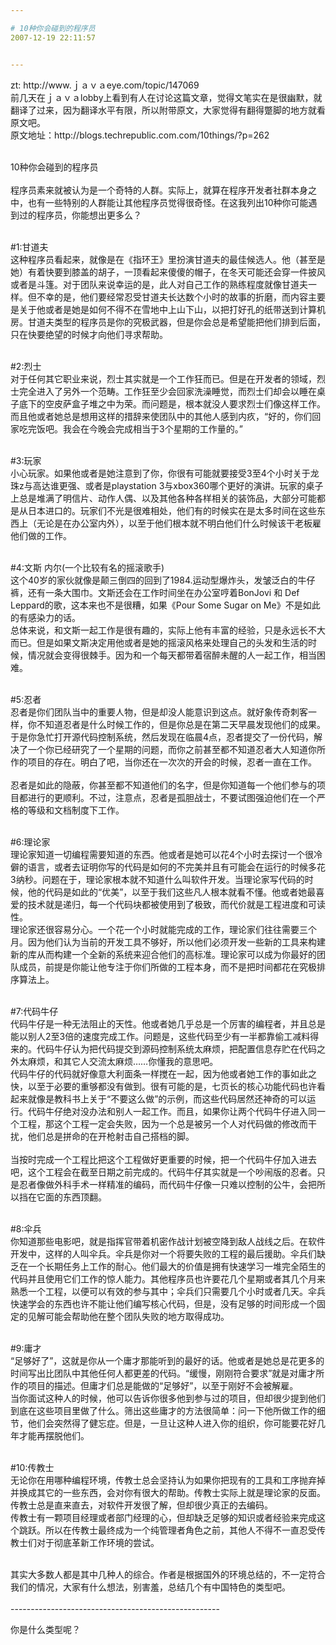 ```yaml
---

# 10种你会碰到的程序员
2007-12-19 22:11:57


---
```



<p>zt: http://www.ｊａｖａeye.com/topic/147069<br />
前几天在ｊａｖａlobby上看到有人在讨论这篇文章，觉得文笔实在是很幽默，就翻译了过来，因为翻译水平有限，所以附带原文，大家觉得有翻得蹩脚的地方就看原文吧。<br />
原文地址：http://blogs.techrepublic.com.com/10things/?p=262</p>
<p><br />
10种你会碰到的程序员<br />
<br />
程序员素来就被认为是一个奇特的人群。实际上，就算在程序开发者社群本身之中，也有一些特别的人群能让其他程序员觉得很奇怪。在这我列出10种你可能遇到过的程序员，你能想出更多么？</p>
<p><br />
#1:甘道夫<br />
这种程序员看起来，就像是在《指环王》里扮演甘道夫的最佳候选人。他（甚至是她）有着快要到膝盖的胡子，一顶看起来傻傻的帽子，在冬天可能还会穿一件披风或者是斗篷。对于团队来说幸运的是，此人对自己工作的熟练程度就像甘道夫一样。但不幸的是，他们要经常忍受甘道夫长达数个小时的故事的折磨，而内容主要是关于他或者是她是如何不得不在雪地中上山下山，以把打好孔的纸带送到计算机房。甘道夫类型的程序员是你的究极武器，但是你会总是希望能把他们排到后面，只在快要绝望的时候才向他们寻求帮助。</p>
<p><br />
#2:烈士<br />
对于任何其它职业来说，烈士其实就是一个工作狂而已。但是在开发者的领域，烈士完全进入了另外一个范畴。工作狂至少会回家洗澡睡觉，而烈士们却会以睡在桌子底下的空皮萨盒子堆之中为荣。而问题是，根本就没人要求烈士们像这样工作。而且他或者她总是想用这样的措辞来使团队中的其他人感到内疚，“好的，你们回家吃完饭吧。我会在今晚会完成相当于3个星期的工作量的。”</p>
<p><br />
#3:玩家<br />
小心玩家。如果他或者是她注意到了你，你很有可能就要接受3至4个小时关于龙珠z与高达谁更强、或者是playstation 3与xbox360哪个更好的演讲。玩家的桌子上总是堆满了明信片、动作人偶、以及其他各种各样相关的装饰品，大部分可能都是从日本进口的。玩家们不光是很难相处，他们有的时候实在是太多时间在这些东西上（无论是在办公室内外），以至于他们根本就不明白他们什么时候该干老板雇他们做的工作。</p>
<p><br />
#4:文斯 内尔(一个比较有名的摇滚歌手)<br />
这个40岁的家伙就像是颠三倒四的回到了1984.运动型爆炸头，发皱泛白的牛仔裤，还有一条大围巾。文斯还会在工作时间坐在办公室哼着BonJovi 和 Def Leppard的歌，这本来也不是很糟，如果《Pour Some Sugar on Me》不是如此的有感染力的话。<br />
总体来说，和文斯一起工作是很有趣的，实际上他有丰富的经验，只是永远长不大而已。但是如果文斯决定用他或者是她的摇滚风格来处理自己的头发和生活的时候，情况就会变得很棘手。因为和一个每天都带着宿醉未醒的人一起工作，相当困难。</p>
<p><br />
#5:忍者<br />
忍者是你们团队当中的重要人物，但是却没人能意识到这点。就好象传奇刺客一样，你不知道忍者是什么时候工作的，但是你总是在第二天早晨发现他们的成果。于是你急忙打开源代码控制系统，然后发现在临晨4点，忍者提交了一份代码，解决了一个你已经研究了一个星期的问题，而你之前甚至都不知道忍者大人知道你所作的项目的存在。明白了吧，当你还在一次次的开会的时候，忍者一直在工作。<br />
<br />
忍者是如此的隐蔽，你甚至都不知道他们的名字，但是你知道每一个他们参与的项目都进行的更顺利。不过，注意点，忍者是孤胆战士，不要试图强迫他们在一个严格的等级和文档制度下工作。</p>
<p><br />
#6:理论家<br />
理论家知道一切编程需要知道的东西。他或者是她可以花4个小时去探讨一个很冷僻的语言，或者去证明你写的代码是如何的不完美并且有可能会在运行的时候多花3纳秒。问题在于，理论家根本就不知道什么叫软件开发。当理论家写代码的时候，他的代码是如此的“优美”，以至于我们这些凡人根本就看不懂。他或者她最喜爱的技术就是递归，每一个代码块都被使用到了极致，而代价就是工程进度和可读性。<br />
理论家还很容易分心。一个花一个小时就能完成的工作，理论家们往往需要三个月。因为他们认为当前的开发工具不够好，所以他们必须开发一些新的工具来构建新的库从而构建一个全新的系统来迎合他们的高标准。理论家可以成为你最好的团队成员，前提是你能让他专注于你们所做的工程本身，而不是把时间都花在究极排序算法上。</p>
<p><br />
#7:代码牛仔<br />
代码牛仔是一种无法阻止的天性。他或者她几乎总是一个厉害的编程者，并且总是能以别人2至3倍的速度完成工作。问题是，这些代码至少有一半都靠偷工减料得来的。代码牛仔认为把代码提交到源码控制系统太麻烦，把配置信息存贮在代码之外太麻烦，和其它人交流太麻烦……你懂我的意思吧。<br />
代码牛仔的代码就好像意大利面条一样搅在一起，因为他或者她工作的事如此之快，以至于必要的重够都没有做到。很有可能的是，七页长的核心功能代码也许看起来就像是教科书上关于“不要这么做”的示例，而这些代码居然还神奇的可以运行。代码牛仔绝对没办法和别人一起工作。而且，如果你让两个代码牛仔进入同一个工程，那这个工程一定会失败，因为一个总是被另一个人对代码做的修改而干扰，他们总是拼命的在开枪射击自己搭档的脚。<br />
<br />
当按时完成一个工程比把这个工程做好更重要的时候，把一个代码牛仔加入进去吧，这个工程会在截至日期之前完成的。代码牛仔其实就是一个吵闹版的忍者。只是忍者像做外科手术一样精准的编码，而代码牛仔像一只难以控制的公牛，会把所以挡在它面的东西顶翻。</p>
<p><br />
#8:伞兵<br />
你知道那些电影吧，就是指挥官带着机密作战计划被空降到敌人战线之后。在软件开发中，这样的人叫伞兵。伞兵是你对一个将要失败的工程的最后援助。伞兵们缺乏在一个长期任务上工作的耐心。他们最大的价值是拥有快速学习一堆完全陌生的代码并且使用它们工作的惊人能力。其他程序员也许要花几个星期或者其几个月来熟悉一个工程，以便可以有效的参与其中；伞兵们只需要几个小时或者几天。伞兵快速学会的东西也许不能让他们编写核心代码，但是，没有足够的时间形成一个固定的见解可能会帮助他在整个团队失败的地方取得成功。</p>
<p><br />
#9:庸才<br />
“足够好了”，这就是你从一个庸才那能听到的最好的话。他或者是她总是花更多的时间写出比团队中其他任何人都更差的代码。“缓慢，刚刚符合要求”就是对庸才所作的项目的描述。但庸才们总是能做的“足够好”，以至于刚好不会被解雇。<br />
当你面试这种人的时候，他可以告诉你很多他到参与过的项目，但却很少提到他们到底在这些项目里做了什么。筛出这些庸才的方法很简单：问一下他所做工作的细节，他们会突然得了健忘症。但是，一旦让这种人进入你的组织，你可能要花好几年才能再摆脱他们。</p>
<p><br />
#10:传教士<br />
无论你在用哪种编程环境，传教士总会坚持认为如果你把现有的工具和工序抛弃掉并换成其它的一些东西，会对你有很大的帮助。传教士实际上就是理论家的反面。传教士总是直来直去，对软件开发很了解，但却很少真正的去编码。<br />
传教士有一颗项目经理或者部门经理的心，但却缺乏足够的知识或者经验来完成这个跳跃。所以在传教士最终成为一个纯管理者角色之前，其他人不得不一直忍受传教士们对于彻底革新工作环境的尝试。<br />
<br />
</p>
<p>其实大多数人都是其中几种人的综合。作者是根据国外的环境总结的，不一定符合我们的情况，大家有什么想法，别害羞，总结几个有中国特色的类型吧。<br />
<br />
----------------------------------------------------</p>
<p>你是什么类型呢？<br />
</p>
